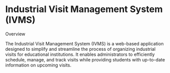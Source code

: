 # Industrial Visit Management System (IVMS)

Overview

The Industrial Visit Management System (IVMS) is a web-based application designed to simplify and streamline the process of organizing industrial visits for educational institutions. It enables administrators to efficiently schedule, manage, and track visits while providing students with up-to-date information on upcoming visits.
